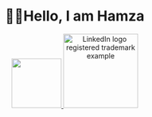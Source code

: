 <h1 align="center">🧑‍💻Hello, I am Hamza</h1>

<p align="center">
  <a href="https://github.com/hamoz07">
    <img src="https://th.bing.com/th/id/R.f12560820c5070ee4be83c3feb569ce1?rik=l9Xz9PiZqqnDJQ&pid=ImgRaw&r=0" height="100px" />
  </a>
  <a href="https://www.linkedin.com/in/hamza-ramadan/">
<img src="[[https://th.bing.com/th/id/OIP.J6hlqnDOmVKnv4Js2TmlCgHaHa?pid=ImgDet&rs=1](https://cdn1.iconfinder.com/data/icons/social-links/382/linkedin-512.png)](https://content.linkedin.com/content/dam/brand/site/img/logo/logo-r.png" alt="LinkedIn logo registered trademark example" height="150)"  height="100px" />
  </a>

</p>

<!--
**hamoz07/hamoz07** is a ✨ _special_ ✨ repository because its `README.md` (this file) appears on your GitHub profile.

Here are some ideas to get you started:

- 🔭 I’m currently working on ...
- 🌱 I’m currently learning ...
- 👯 I’m looking to collaborate on ...
- 🤔 I’m looking for help with ...
- 💬 Ask me about ...
- 📫 How to reach me: ...
- 😄 Pronouns: ...
- ⚡ Fun fact: ...
-->

